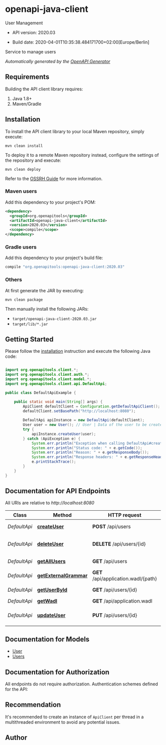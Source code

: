 # openapi-java-client

User Management

- API version: 2020.03

- Build date: 2020-04-01T10:35:38.484171700+02:00[Europe/Berlin]

Service to manage users


*Automatically generated by the [OpenAPI Generator](https://openapi-generator.tech)*

## Requirements

Building the API client library requires:

1. Java 1.8+
2. Maven/Gradle

## Installation

To install the API client library to your local Maven repository, simply execute:

```shell
mvn clean install
```

To deploy it to a remote Maven repository instead, configure the settings of the repository and execute:

```shell
mvn clean deploy
```

Refer to the [OSSRH Guide](http://central.sonatype.org/pages/ossrh-guide.html) for more information.

### Maven users

Add this dependency to your project's POM:

```xml
<dependency>
  <groupId>org.openapitools</groupId>
  <artifactId>openapi-java-client</artifactId>
  <version>2020.03</version>
  <scope>compile</scope>
</dependency>
```

### Gradle users

Add this dependency to your project's build file:

```groovy
compile "org.openapitools:openapi-java-client:2020.03"
```

### Others

At first generate the JAR by executing:

```shell
mvn clean package
```

Then manually install the following JARs:

- `target/openapi-java-client-2020.03.jar`
- `target/lib/*.jar`

## Getting Started

Please follow the [installation](#installation) instruction and execute the following Java code:

```java

import org.openapitools.client.*;
import org.openapitools.client.auth.*;
import org.openapitools.client.model.*;
import org.openapitools.client.api.DefaultApi;

public class DefaultApiExample {

    public static void main(String[] args) {
        ApiClient defaultClient = Configuration.getDefaultApiClient();
        defaultClient.setBasePath("http://localhost:8080");
        
        DefaultApi apiInstance = new DefaultApi(defaultClient);
        User user = new User(); // User | Data of the user to be created. All fields must be provided. The ID field is ignored.
        try {
            apiInstance.createUser(user);
        } catch (ApiException e) {
            System.err.println("Exception when calling DefaultApi#createUser");
            System.err.println("Status code: " + e.getCode());
            System.err.println("Reason: " + e.getResponseBody());
            System.err.println("Response headers: " + e.getResponseHeaders());
            e.printStackTrace();
        }
    }
}

```

## Documentation for API Endpoints

All URIs are relative to *http://localhost:8080*

Class | Method | HTTP request | Description
------------ | ------------- | ------------- | -------------
*DefaultApi* | [**createUser**](docs/DefaultApi.md#createUser) | **POST** /api/users | Creates a new user
*DefaultApi* | [**deleteUser**](docs/DefaultApi.md#deleteUser) | **DELETE** /api/users/{id} | Deletes the user using its ID
*DefaultApi* | [**getAllUsers**](docs/DefaultApi.md#getAllUsers) | **GET** /api/users | Get all users
*DefaultApi* | [**getExternalGrammar**](docs/DefaultApi.md#getExternalGrammar) | **GET** /api/application.wadl/{path} | 
*DefaultApi* | [**getUserById**](docs/DefaultApi.md#getUserById) | **GET** /api/users/{id} | Find user by ID
*DefaultApi* | [**getWadl**](docs/DefaultApi.md#getWadl) | **GET** /api/application.wadl | 
*DefaultApi* | [**updateUser**](docs/DefaultApi.md#updateUser) | **PUT** /api/users/{id} | Update the user using its ID


## Documentation for Models

 - [User](docs/User.md)
 - [Users](docs/Users.md)


## Documentation for Authorization

All endpoints do not require authorization.
Authentication schemes defined for the API:

## Recommendation

It's recommended to create an instance of `ApiClient` per thread in a multithreaded environment to avoid any potential issues.

## Author



